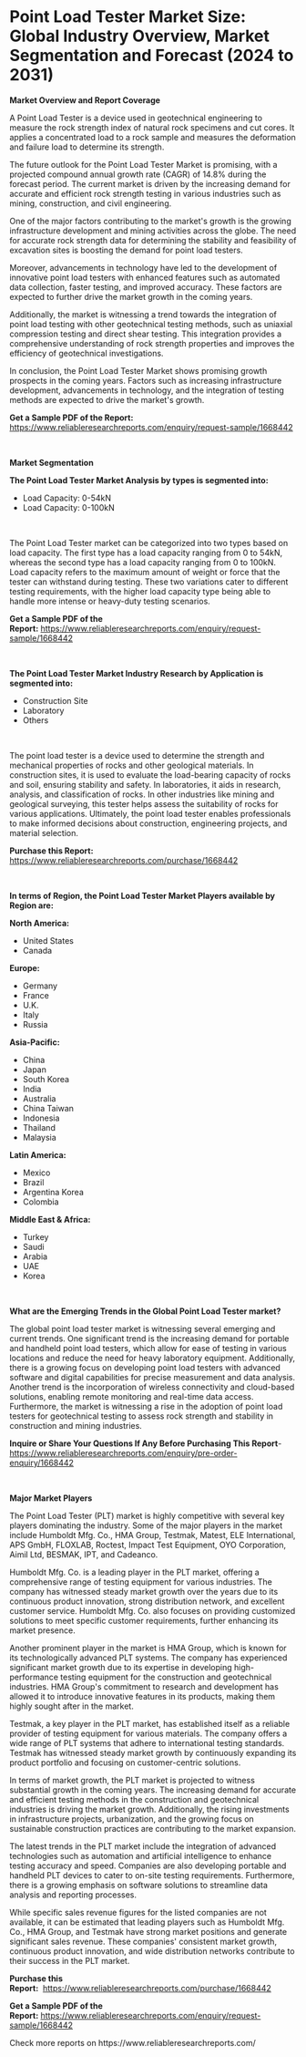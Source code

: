 <p><h1>Point Load Tester Market Size: Global Industry Overview, Market Segmentation and Forecast (2024 to 2031)</h1></p><p><strong>Market Overview and Report Coverage</strong></p>
<p><p>A Point Load Tester is a device used in geotechnical engineering to measure the rock strength index of natural rock specimens and cut cores. It applies a concentrated load to a rock sample and measures the deformation and failure load to determine its strength.</p><p>The future outlook for the Point Load Tester Market is promising, with a projected compound annual growth rate (CAGR) of 14.8% during the forecast period. The current market is driven by the increasing demand for accurate and efficient rock strength testing in various industries such as mining, construction, and civil engineering.</p><p>One of the major factors contributing to the market's growth is the growing infrastructure development and mining activities across the globe. The need for accurate rock strength data for determining the stability and feasibility of excavation sites is boosting the demand for point load testers.</p><p>Moreover, advancements in technology have led to the development of innovative point load testers with enhanced features such as automated data collection, faster testing, and improved accuracy. These factors are expected to further drive the market growth in the coming years.</p><p>Additionally, the market is witnessing a trend towards the integration of point load testing with other geotechnical testing methods, such as uniaxial compression testing and direct shear testing. This integration provides a comprehensive understanding of rock strength properties and improves the efficiency of geotechnical investigations.</p><p>In conclusion, the Point Load Tester Market shows promising growth prospects in the coming years. Factors such as increasing infrastructure development, advancements in technology, and the integration of testing methods are expected to drive the market's growth.</p></p>
<p><strong>Get a Sample PDF of the Report:</strong> <a href="https://www.reliableresearchreports.com/enquiry/request-sample/1668442">https://www.reliableresearchreports.com/enquiry/request-sample/1668442</a></p>
<p>&nbsp;</p>
<p><strong>Market Segmentation</strong></p>
<p><strong>The Point Load Tester Market Analysis by types is segmented into:</strong></p>
<p><ul><li>Load Capacity: 0-54kN</li><li>Load Capacity: 0-100kN</li></ul></p>
<p>&nbsp;</p>
<p><p>The Point Load Tester market can be categorized into two types based on load capacity. The first type has a load capacity ranging from 0 to 54kN, whereas the second type has a load capacity ranging from 0 to 100kN. Load capacity refers to the maximum amount of weight or force that the tester can withstand during testing. These two variations cater to different testing requirements, with the higher load capacity type being able to handle more intense or heavy-duty testing scenarios.</p></p>
<p><strong>Get a Sample PDF of the Report:</strong>&nbsp;<a href="https://www.reliableresearchreports.com/enquiry/request-sample/1668442">https://www.reliableresearchreports.com/enquiry/request-sample/1668442</a></p>
<p>&nbsp;</p>
<p><strong>The Point Load Tester Market Industry Research by Application is segmented into:</strong></p>
<p><ul><li>Construction Site</li><li>Laboratory</li><li>Others</li></ul></p>
<p>&nbsp;</p>
<p><p>The point load tester is a device used to determine the strength and mechanical properties of rocks and other geological materials. In construction sites, it is used to evaluate the load-bearing capacity of rocks and soil, ensuring stability and safety. In laboratories, it aids in research, analysis, and classification of rocks. In other industries like mining and geological surveying, this tester helps assess the suitability of rocks for various applications. Ultimately, the point load tester enables professionals to make informed decisions about construction, engineering projects, and material selection.</p></p>
<p><strong>Purchase this Report:</strong>&nbsp; <a href="https://www.reliableresearchreports.com/purchase/1668442">https://www.reliableresearchreports.com/purchase/1668442</a></p>
<p>&nbsp;</p>
<p><strong>In terms of Region, the Point Load Tester Market Players available by Region are:</strong></p>
<p>
    <p> <strong> North America: </strong>
        <ul>
            <li>United States</li>
            <li>Canada</li>
        </ul>
        </p> 
    <p> <strong> Europe: </strong>
        <ul>
            <li>Germany</li>
            <li>France</li>
            <li>U.K.</li>
            <li>Italy</li>
            <li>Russia</li>
        </ul>
        </p> 
    <p> <strong> Asia-Pacific: </strong>
        <ul>
            <li>China</li>
            <li>Japan</li>
            <li>South Korea</li>
            <li>India</li>
            <li>Australia</li>
            <li>China Taiwan</li>
            <li>Indonesia</li>
            <li>Thailand</li>
            <li>Malaysia</li>
        </ul>
        </p> 
    <p> <strong> Latin America: </strong>
        <ul>
            <li>Mexico</li>
            <li>Brazil</li>
            <li>Argentina Korea</li>
            <li>Colombia</li>
        </ul>
        </p> 
    <p> <strong> Middle East & Africa: </strong>
        <ul>
            <li>Turkey</li>
            <li>Saudi</li>
            <li>Arabia</li>
            <li>UAE</li>
            <li>Korea</li>
        </ul>
    </p>
    </p>
<p>&nbsp;</p>
<p><strong>What are the Emerging Trends in the Global Point Load Tester market?</strong></p>
<p><p>The global point load tester market is witnessing several emerging and current trends. One significant trend is the increasing demand for portable and handheld point load testers, which allow for ease of testing in various locations and reduce the need for heavy laboratory equipment. Additionally, there is a growing focus on developing point load testers with advanced software and digital capabilities for precise measurement and data analysis. Another trend is the incorporation of wireless connectivity and cloud-based solutions, enabling remote monitoring and real-time data access. Furthermore, the market is witnessing a rise in the adoption of point load testers for geotechnical testing to assess rock strength and stability in construction and mining industries.</p></p>
<p><strong>Inquire or Share Your Questions If Any Before Purchasing This Report</strong>- <a href="https://www.reliableresearchreports.com/enquiry/pre-order-enquiry/1668442">https://www.reliableresearchreports.com/enquiry/pre-order-enquiry/1668442</a></p>
<p>&nbsp;</p>
<p><strong>Major Market Players</strong></p>
<p><p>The Point Load Tester (PLT) market is highly competitive with several key players dominating the industry. Some of the major players in the market include Humboldt Mfg. Co., HMA Group, Testmak, Matest, ELE International, APS GmbH, FLOXLAB, Roctest, Impact Test Equipment, OYO Corporation, Aimil Ltd, BESMAK, IPT, and Cadeanco.</p><p>Humboldt Mfg. Co. is a leading player in the PLT market, offering a comprehensive range of testing equipment for various industries. The company has witnessed steady market growth over the years due to its continuous product innovation, strong distribution network, and excellent customer service. Humboldt Mfg. Co. also focuses on providing customized solutions to meet specific customer requirements, further enhancing its market presence.</p><p>Another prominent player in the market is HMA Group, which is known for its technologically advanced PLT systems. The company has experienced significant market growth due to its expertise in developing high-performance testing equipment for the construction and geotechnical industries. HMA Group's commitment to research and development has allowed it to introduce innovative features in its products, making them highly sought after in the market.</p><p>Testmak, a key player in the PLT market, has established itself as a reliable provider of testing equipment for various materials. The company offers a wide range of PLT systems that adhere to international testing standards. Testmak has witnessed steady market growth by continuously expanding its product portfolio and focusing on customer-centric solutions.</p><p>In terms of market growth, the PLT market is projected to witness substantial growth in the coming years. The increasing demand for accurate and efficient testing methods in the construction and geotechnical industries is driving the market growth. Additionally, the rising investments in infrastructure projects, urbanization, and the growing focus on sustainable construction practices are contributing to the market expansion.</p><p>The latest trends in the PLT market include the integration of advanced technologies such as automation and artificial intelligence to enhance testing accuracy and speed. Companies are also developing portable and handheld PLT devices to cater to on-site testing requirements. Furthermore, there is a growing emphasis on software solutions to streamline data analysis and reporting processes.</p><p>While specific sales revenue figures for the listed companies are not available, it can be estimated that leading players such as Humboldt Mfg. Co., HMA Group, and Testmak have strong market positions and generate significant sales revenue. These companies' consistent market growth, continuous product innovation, and wide distribution networks contribute to their success in the PLT market.</p></p>
<p><strong>Purchase this Report:</strong>&nbsp;&nbsp;<a href="https://www.reliableresearchreports.com/purchase/1668442">https://www.reliableresearchreports.com/purchase/1668442</a></p>
<p></p>
<p><strong>Get a Sample PDF of the Report:</strong>&nbsp;<a href="https://www.reliableresearchreports.com/enquiry/request-sample/1668442">https://www.reliableresearchreports.com/enquiry/request-sample/1668442</a></p>
<p>Check more reports on https://www.reliableresearchreports.com/</p>